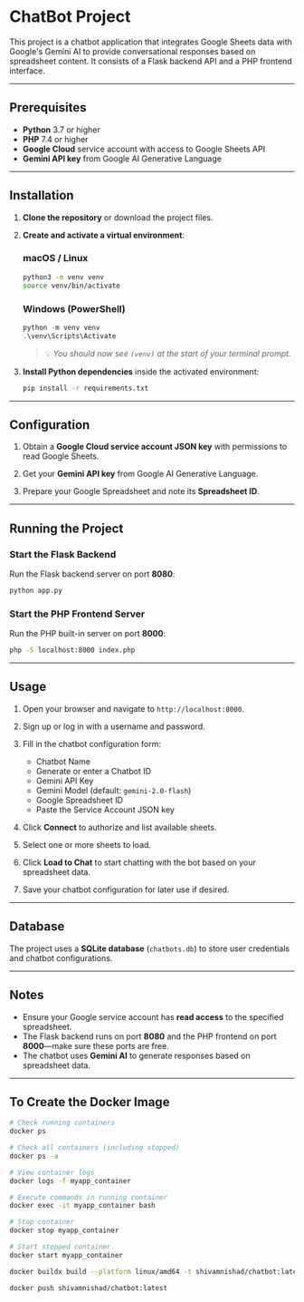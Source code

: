 # ChatBot Project

This project is a chatbot application that integrates Google Sheets data with Google's Gemini AI to provide conversational responses based on spreadsheet content. It consists of a Flask backend API and a PHP frontend interface.

---

## Prerequisites

- **Python** 3.7 or higher  
- **PHP** 7.4 or higher  
- **Google Cloud** service account with access to Google Sheets API  
- **Gemini API key** from Google AI Generative Language  

---

## Installation

1. **Clone the repository** or download the project files.

2. **Create and activate a virtual environment**:

   ### macOS / Linux
   ```bash
   python3 -m venv venv
   source venv/bin/activate
   ```

   ### Windows (PowerShell)
   ```powershell
   python -m venv venv
   .\venv\Scripts\Activate
   ```

   > 💡 *You should now see `(venv)` at the start of your terminal prompt.*

3. **Install Python dependencies** inside the activated environment:
   ```bash
   pip install -r requirements.txt
   ```

---

## Configuration

1. Obtain a **Google Cloud service account JSON key** with permissions to read Google Sheets.

2. Get your **Gemini API key** from Google AI Generative Language.

3. Prepare your Google Spreadsheet and note its **Spreadsheet ID**.

---

## Running the Project

### Start the Flask Backend

Run the Flask backend server on port **8080**:

```bash
python app.py
```

### Start the PHP Frontend Server

Run the PHP built-in server on port **8000**:

```bash
php -S localhost:8000 index.php
```

---

## Usage

1. Open your browser and navigate to `http://localhost:8000`.

2. Sign up or log in with a username and password.

3. Fill in the chatbot configuration form:
   - Chatbot Name  
   - Generate or enter a Chatbot ID  
   - Gemini API Key  
   - Gemini Model (default: `gemini-2.0-flash`)  
   - Google Spreadsheet ID  
   - Paste the Service Account JSON key

4. Click **Connect** to authorize and list available sheets.

5. Select one or more sheets to load.

6. Click **Load to Chat** to start chatting with the bot based on your spreadsheet data.

7. Save your chatbot configuration for later use if desired.

---

## Database

The project uses a **SQLite database** (`chatbots.db`) to store user credentials and chatbot configurations.

---

## Notes

- Ensure your Google service account has **read access** to the specified spreadsheet.  
- The Flask backend runs on port **8080** and the PHP frontend on port **8000**—make sure these ports are free.  
- The chatbot uses **Gemini AI** to generate responses based on spreadsheet data.

---

## To Create the Docker Image

```bash
# Check running containers
docker ps

# Check all containers (including stopped)
docker ps -a

# View container logs
docker logs -f myapp_container

# Execute commands in running container
docker exec -it myapp_container bash

# Stop container
docker stop myapp_container

# Start stopped container
docker start myapp_container

docker buildx build --platform linux/amd64 -t shivamnishad/chatbot:latest .

docker push shivamnishad/chatbot:latest
```